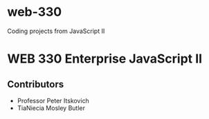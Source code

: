 # web-330
Coding projects from JavaScript II
# WEB 330 Enterprise JavaScript II
## Contributors
* Professor Peter Itskovich
* TiaNiecia Mosley Butler
